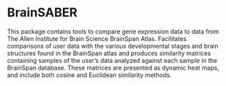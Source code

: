 # BrainSABER


This package contains tools to compare gene expression data to data from The Allen Institute for Brain Science BrainSpan Atlas. Facilitates comparisons of user data with the various developmental stages and brain structures found in the BrainSpan atlas and produces similarity matrices containing samples of the user’s data analyzed against each sample in the BrainSpan database. These matrices are presented as dynamic heat maps, and include both cosine and Euclidean similarity methods.

